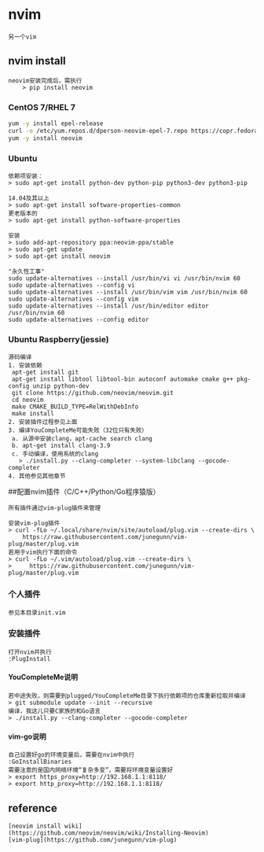 # nvim
```
另一个vim
```

## nvim install
```
neovim安装完成后，需执行
    > pip install neovim
```
### CentOS 7/RHEL 7
```sh
yum -y install epel-release
curl -o /etc/yum.repos.d/dperson-neovim-epel-7.repo https://copr.fedorainfracloud.org/coprs/dperson/neovim/repo/epel-7/dperson-neovim-epel-7.repo 
yum -y install neovim

```

### Ubuntu
```
依赖项安装：
> sudo apt-get install python-dev python-pip python3-dev python3-pip

14.04及其以上
> sudo apt-get install software-properties-common
更老版本的
> sudo apt-get install python-software-properties

安装
> sudo add-apt-repository ppa:neovim-ppa/stable
> sudo apt-get update
> sudo apt-get install neovim

"永久性工事"
sudo update-alternatives --install /usr/bin/vi vi /usr/bin/nvim 60
sudo update-alternatives --config vi
sudo update-alternatives --install /usr/bin/vim vim /usr/bin/nvim 60
sudo update-alternatives --config vim
sudo update-alternatives --install /usr/bin/editor editor /usr/bin/nvim 60
sudo update-alternatives --config editor
```

### Ubuntu Raspberry(jessie)
```
源码编译
1. 安装依赖
 apt-get install git
 apt-get install libtool libtool-bin autoconf automake cmake g++ pkg-config unzip python-dev
 git clone https://github.com/neovim/neovim.git
 cd neovim
 make CMAKE_BUILD_TYPE=RelWithDebInfo
 make install
2. 安装插件过程参见上面
3. 编译YouCompleteMe可能失败（32位只有失败）
 a. 从源中安装clang，apt-cache search clang
 b. apt-get install clang-3.9
 c. 手动编译，使用系统的clang
   > ./install.py --clang-completer --system-libclang --gocode-completer 
4. 其他参见其他章节
```

##配置nvim插件（C/C++/Python/Go程序猿版）
```
所有插件通过vim-plug插件来管理

安装vim-plug插件
> curl -fLo ~/.local/share/nvim/site/autoload/plug.vim --create-dirs \
    https://raw.githubusercontent.com/junegunn/vim-plug/master/plug.vim
若用于vim执行下面的命令
> curl -fLo ~/.vim/autoload/plug.vim --create-dirs \
>     https://raw.githubusercontent.com/junegunn/vim-plug/master/plug.vim
```

### 个人插件
```
参见本目录init.vim
```

### 安装插件
```
打开nvim并执行
:PlugInstall
```
#### YouCompleteMe说明
```
若中途失败，则需要到plugged/YouCompleteMe目录下执行依赖项的仓库重新拉取并编译
> git submodule update --init --recursive
编译，我这儿只要C家族的和Go语言
> ./install.py --clang-completer --gocode-completer
```
#### vim-go说明 
```
自己设置好go的环境变量后，需要在nvim中执行
:GoInstallBinaries
需要注意的是国内网络环境“复杂多变”，需要将环境变量设置好
> export https_proxy=http://192.168.1.1:8118/
> export http_proxy=http://192.168.1.1:8118/

```

## reference
    [neovim install wiki](https://github.com/neovim/neovim/wiki/Installing-Neovim)
    [vim-plug](https://github.com/junegunn/vim-plug)
